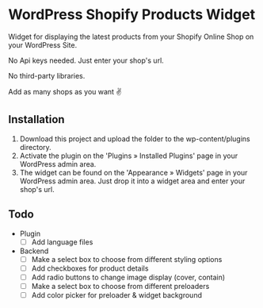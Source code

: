 # WordPress Shopify Products Widget

Widget for displaying the latest products from your Shopify Online Shop on your WordPress Site.

No Api keys needed. Just enter your shop's url.

No third-party libraries.

Add as many shops as you want ✌️

## Installation

1. Download this project and upload the folder to the wp-content/plugins directory.
2. Activate the plugin on the 'Plugins » Installed Plugins' page in your WordPress admin area.
3. The widget can be found on the 'Appearance » Widgets' page in your WordPress admin area. Just drop it into a widget area and enter your shop's url.

## Todo

-   Plugin
    -   [ ] Add language files
-   Backend
    -   [ ] Make a select box to choose from different styling options
    -   [ ] Add checkboxes for product details
    -   [ ] Add radio buttons to change image display (cover, contain)
    -   [ ] Make a select box to choose from different preloaders
    -   [ ] Add color picker for preloader & widget background

